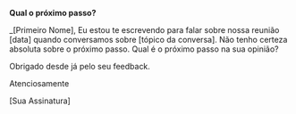 
**Qual o próximo passo?**

_[Primeiro Nome], Eu estou te escrevendo para falar sobre nossa reunião [data] quando conversamos sobre [tópico da conversa]. 
Não tenho certeza absoluta sobre o próximo passo.
Qual é o próximo passo na sua opinião?

Obrigado desde já pelo seu feedback.

Atenciosamente

[Sua Assinatura]
